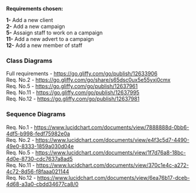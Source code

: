 **Requirements chosen:**  

**1-** Add a new client  
**2-** Add a new campaign  
**5-** Assaign staff to work on a campaign  
**11-** Add a new advert to a campaign  
**12-** Add a new member of staff  

### Class Diagrams

Full requirements - https://go.gliffy.com/go/publish/12633906  
Req. No.2 - https://go.gliffy.com/go/share/s65dsc0ux5e55yxj0cmx  
Req. No.5 - https://go.gliffy.com/go/publish/12637961  
Req. No.11 - https://go.gliffy.com/go/publish/12637995  
Req. No.12 - https://go.gliffy.com/go/publish/12637981

### Sequence Diagrams

Req. No.1 - https://www.lucidchart.com/documents/view/7888888d-0bb6-4df5-b998-fedf75982e0a  
Req. No.2 - https://www.lucidchart.com/documents/view/e4f3c5d7-4490-49e0-8333-1859a030d04e  
Req. No.5 - https://www.lucidchart.com/documents/view/1f7d76a8-18bc-4d0e-8730-cdc7637a8ad5  
Req. No.11 - https://www.lucidchart.com/documents/view/370c1e4c-a272-4c72-8d56-f8faaa021144  
Req. No.12 - https://www.lucidchart.com/documents/view/6ea76b17-dceb-4d68-a3a0-cbdd34677ca8/0
